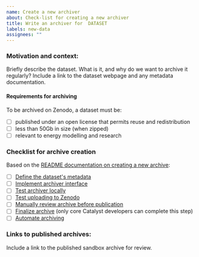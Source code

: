 ```yaml
---
name: Create a new archiver
about: Check-list for creating a new archiver
title: Write an archiver for  DATASET
labels: new-data
assignees: ""
---
```


### Motivation and context:

Briefly describe the dataset. What is it, and why do we want to archive it regularly?
Include a link to the dataset webpage and any metadata documentation.

#### Requirements for archiving

To be archived on Zenodo, a dataset must be:
- [ ] published under an open license that permits reuse and redistribution
- [ ] less than 50Gb in size (when zipped)
- [ ] relevant to energy modelling and research

### Checklist for archive creation

Based on the [README documentation on creating a new archive](https://github.com/catalyst-cooperative/pudl-archiver#adding-a-new-dataset):

- [ ] [Define the dataset's metadata](https://github.com/catalyst-cooperative/pudl-archiver#step-1-define-the-datasets-metadata)
- [ ] [Implement archiver interface](https://github.com/catalyst-cooperative/pudl-archiver#step-2-implement-archiver-interface)
- [ ] [Test archiver locally](https://github.com/catalyst-cooperative/pudl-archiver#step-3-test-archiver-locally)
- [ ] [Test uploading to Zenodo](https://github.com/catalyst-cooperative/pudl-archiver#step-4-test-uploading-to-zenodo)
- [ ] [Manually review archive before publication](https://github.com/catalyst-cooperative/pudl-archiver#step-5-manually-review-your-archive-before-publication)
- [ ] [Finalize archive](https://github.com/catalyst-cooperative/pudl-archiver#step-6-finalize-archive) (only core Catalyst developers can complete this step)
- [ ] [Automate archiving](https://github.com/catalyst-cooperative/pudl-archiver#step-7-automate-archiving)

### Links to published archives:
Include a link to the published sandbox archive for review.